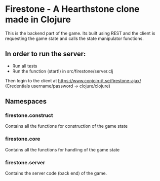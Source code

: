 # Firestone - A Hearthstone clone made in Clojure

This is the backend part of the game. Its built using REST and the client is requesting the game
state and calls the state manipulator functions.


## In order to run the server:
- Run all tests
- Run the function (start!) in src/firestone/server.clj


Then login to the client at https://www.conjoin-it.se/firestone-ajax/ (Credentials username/password -> clojure/clojure)



## Namespaces

### firestone.construct
Contains all the functions for construction of the game state

### firestone.core
Contains all the functions for handling of the game state

### firestone.server
Contains the server code (back end) of the game.